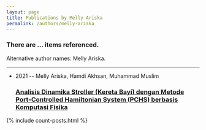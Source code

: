 ```yaml
---
layout: page
title: Publications by Melly Ariska
permalink: /authors/melly-ariska
---
```


<h3 id="number-posts">There are ... items referenced.</h3>
<p id='info-authors'>Alternative author names: Melly Ariska.</p>
<hr />
<ul class="post-list">
<li><span class='post-meta'>2021 -- Melly Ariska, Hamdi Akhsan, Muhammad Muslim</span><h3><a class='post-link' href="{{ site.baseurl }}/analisis-dinamika-stroller-kereta-bayi-dengan-metode-port-controlled-hamiltonian-system-pchs-berbasis-komputasi-fisika">Analisis Dinamika Stroller (Kereta Bayi) dengan Metode Port-Controlled Hamiltonian System (PCHS) berbasis Komputasi Fisika</a></h3></li>

</ul>
{% include count-posts.html %}

